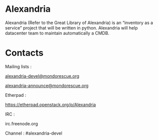 # Alexandria
Alexandria (Refer to the Great Library of Alexandria) is an “inventory as a service” project that will be written in python. Alexandria will help datacenter team to maintain automatically a CMDB.

# Contacts

Mailing lists :

alexandria-devel@mondorescue.org

alexandria-announce@mondorescue.org

Etherpad :

https://etherpad.openstack.org/p/Alexandria

IRC :

irc.freenode.org

Channel : #alexandria-devel 
